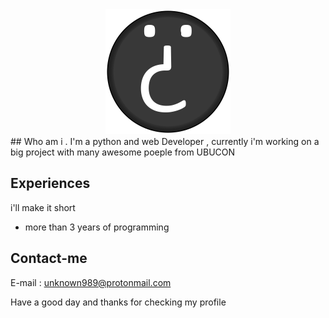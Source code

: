 <div style="text-align:center"><img width=200 height=200 src="images/logo.png" /></div>
## Who am i .
I'm a python and web Developer , currently i'm working on a big project with many awesome poeple from UBUCON

## Experiences
i'll make it short
* more than 3 years of programming

## Contact-me

E-mail : unknown989@protonmail.com


Have a good day and thanks for checking my profile
